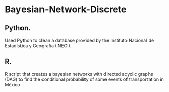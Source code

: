 # Bayesian-Network-Discrete

## Python.
Used Python to clean a database provided by the Instituto Nacional de Estadística y Geografía (INEGI).

## R. 
R script that creates a bayesian networks with directed acyclic graphs (DAG) to find the conditional probability of some events of transportation in México 
